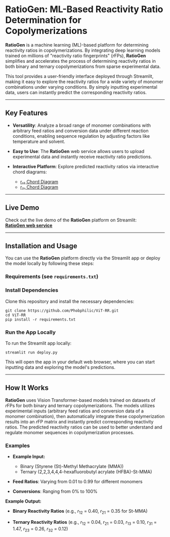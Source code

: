 # RatioGen: ML-Based Reactivity Ratio Determination for Copolymerizations

**RatioGen** is a machine learning (ML)-based platform for determining reactivity ratios in copolymerizations. By integrating deep learning models trained on millions of "reactivity ratio fingerprints" (*r*FPs), **RatioGen** simplifies and accelerates the process of determining reactivity ratios in both binary and ternary copolymerizations from sparse experimental data.

This tool provides a user-friendly interface deployed through Streamlit, making it easy to explore the reactivity ratios for a wide variety of monomer combinations under varying conditions. By simply inputting experimental data, users can instantly predict the corresponding reactivity ratios.

---

## Key Features

- **Versatility**: Analyze a broad range of monomer combinations with arbitrary feed ratios and conversion data under different reaction conditions, enabling sequence regulation by adjusting factors like temperature and solvent.

- **Easy to Use**: The **RatioGen** web service allows users to upload experimental data and instantly receive reactivity ratio predictions.
  
- **Interactive Platform**: Explore predicted reactivity ratios via interactive chord diagrams:
    - [r₁₂ Chord Diagram](https://codepen.io/Phobphilic/full/ZYzbpJV)
    - [r₂₁ Chord Diagram](https://codepen.io/Phobphilic/full/ogvGLgG)

---

## Live Demo

Check out the live demo of the **RatioGen** platform on Streamlit:  
[**RatioGen web service**](https://ratiogen.streamlit.app/)

---

## Installation and Usage

You can use the **RatioGen** platform directly via the Streamlit app or deploy the model locally by following these steps:

### Requirements (see `requirements.txt`)

### Install Dependencies

Clone this repository and install the necessary dependencies:

```
git clone https://github.com/Phobphilic/ViT-RR.git
cd ViT-RR
pip install -r requirements.txt
```

### Run the App Locally
To run the Streamlit app locally:
```
streamlit run deploy.py
```
This will open the app in your default web browser, where you can start inputting data and exploring the model's predictions.

---

## How It Works
**RatioGen** uses Vision Transformer-based models trained on datasets of *r*FPs for both binary and ternary copolymerizations. The models utilizes experimental inputs (arbitrary feed ratios and conversion data of a monomer combination), then automatically integrate these copolymerization results into an *r*FP matrix and instantly predict corresponding reactivity ratios. The predicted reactivity ratios can be used to better understand and regulate monomer sequences in copolymerization processes.

### Examples
- **Example Input:**
  - Binary (Styrene (St)-Methyl Methacrylate (MMA))
  - Ternary (2,2,3,4,4,4-hexafluorobutyl acrylate (HFBA)-St-MMA)

- **Feed Ratios**: Varying from 0.01 to 0.99 for different monomers

- **Conversions**: Ranging from 0% to 100%

**Example Output:**
- **Binary Reactivity Ratios** (e.g., *r*<sub>12</sub> = 0.40, *r*<sub>21</sub> = 0.35 for St-MMA)

- **Ternary Reactivity Ratios** (e.g., *r*<sub>12</sub> = 0.04, *r*<sub>21</sub> = 0.03, *r*<sub>13</sub> = 0.10, *r*<sub>31</sub> = 1.47, *r*<sub>23</sub> = 0.26, *r*<sub>32</sub> = 0.12)
